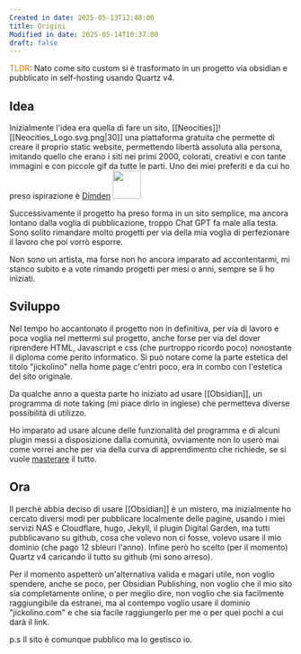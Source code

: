 ```yaml
---
Created in date: 2025-05-13T12:48:00
title: Origini
Modified in date: 2025-05-14T10:37:00
draft: false
---
```

<font color="#de7802">TLDR</font>: Nato come sito custom si è trasformato in un progetto via obsidian e pubblicato in self-hosting usando Quartz v4.
## Idea

Inizialmente l'idea era quella di fare un sito, [[Neocities]][­](https://neocities.org/)![[Neocities_Logo.svg.png|30]] una piattaforma gratuita che permette di creare il proprio static website, permettendo libertà assoluta alla persona, imitando quello che erano i siti nei primi 2000, colorati, creativi e con tante immagini e con piccole gif da tutte le parti.
Uno dei miei preferiti e da cui ho preso ispirazione è [Dimden](https://dimden.dev)
<img src="https://dimden.dev/images/dimden.gif" width="50" height="50">

Successivamente il progetto ha preso forma in un sito semplice, ma ancora lontano dalla voglia di pubblicazione, troppo Chat GPT fa male alla testa. Sono solito rimandare molto progetti per via della mia voglia di perfezionare il lavoro che poi vorrò esporre.

Non sono un artista, ma forse non ho ancora imparato ad accontentarmi, mi stanco subito e a vote rimando progetti per mesi o anni, sempre se li ho iniziati.

## Sviluppo

Nel tempo ho accantonato il progetto non in definitiva, per via di lavoro e poca voglia nel mettermi sul progetto, anche forse per via del dover riprendere HTML, Javascript e css (che purtroppo ricordo poco) nonostante il diploma come perito informatico.
Si può notare come la parte estetica del titolo "jickolino" nella home page c'entri poco, era in combo con l'estetica del sito originale.

Da qualche anno a questa parte ho iniziato ad usare [[Obsidian]], un programma di note taking (mi piace dirlo in inglese) che permetteva diverse possibilità di utilizzo.

Ho imparato ad usare alcune delle funzionalità del programma e di alcuni plugin messi a disposizione dalla comunità, ovviamente non lo userò mai come vorrei anche per via della curva di apprendimento che richiede, se si vuole [masterare]() il tutto.

## Ora
Il perchè abbia deciso di usare [[Obsidian]] è un mistero, ma inizialmente ho cercato diversi modi per pubblicare localmente delle pagine, usando i miei servizi NAS e Cloudflare, hugo, Jekyll, il plugin Digital Garden, ma tutti pubblicavano su github, cosa che volevo non ci fosse, volevo usare il mio dominio (che pago 12 sbleuri l'anno).
Infine però ho scelto (per il momento) Quartz v4 caricando il tutto su github (mi sono arreso).

Per il momento aspetterò un'alternativa valida e magari utile, non voglio spendere, anche se poco, per Obsidian Publishing, non voglio che il mio sito sia completamente online, o per meglio dire, non voglio che sia facilmente raggiungibile da estranei, ma al contempo voglio usare il dominio "jickolino.com" e che sia facile raggiungerlo per me o per quei pochi a cui darà il link. 

p.s Il sito è comunque pubblico ma lo gestisco io.